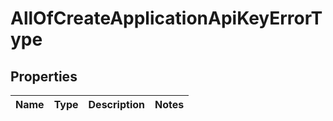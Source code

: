 # AllOfCreateApplicationApiKeyErrorType

## Properties
Name | Type | Description | Notes
------------ | ------------- | ------------- | -------------

